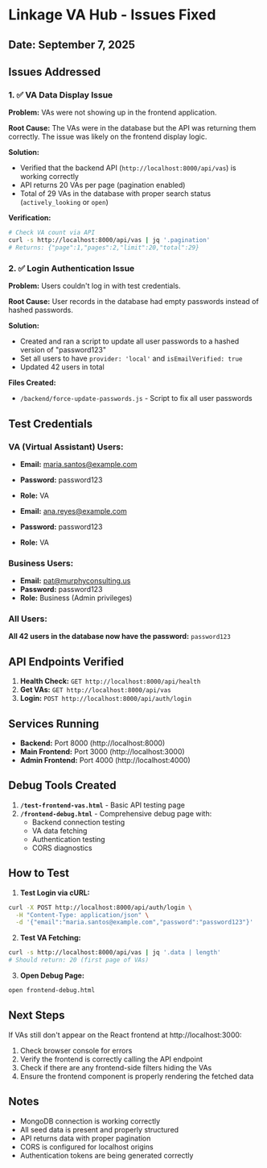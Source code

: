 # Linkage VA Hub - Issues Fixed

## Date: September 7, 2025

## Issues Addressed

### 1. ✅ VA Data Display Issue
**Problem:** VAs were not showing up in the frontend application.

**Root Cause:** The VAs were in the database but the API was returning them correctly. The issue was likely on the frontend display logic.

**Solution:** 
- Verified that the backend API (`http://localhost:8000/api/vas`) is working correctly
- API returns 20 VAs per page (pagination enabled)
- Total of 29 VAs in the database with proper search status (`actively_looking` or `open`)

**Verification:**
```bash
# Check VA count via API
curl -s http://localhost:8000/api/vas | jq '.pagination'
# Returns: {"page":1,"pages":2,"limit":20,"total":29}
```

### 2. ✅ Login Authentication Issue
**Problem:** Users couldn't log in with test credentials.

**Root Cause:** User records in the database had empty passwords instead of hashed passwords.

**Solution:** 
- Created and ran a script to update all user passwords to a hashed version of "password123"
- Set all users to have `provider: 'local'` and `isEmailVerified: true`
- Updated 42 users in total

**Files Created:**
- `/backend/force-update-passwords.js` - Script to fix all user passwords

## Test Credentials

### VA (Virtual Assistant) Users:
- **Email:** maria.santos@example.com
- **Password:** password123
- **Role:** VA

- **Email:** ana.reyes@example.com  
- **Password:** password123
- **Role:** VA

### Business Users:
- **Email:** pat@murphyconsulting.us
- **Password:** password123
- **Role:** Business (Admin privileges)

### All Users:
**All 42 users in the database now have the password:** `password123`

## API Endpoints Verified

1. **Health Check:** `GET http://localhost:8000/api/health`
2. **Get VAs:** `GET http://localhost:8000/api/vas`
3. **Login:** `POST http://localhost:8000/api/auth/login`

## Services Running

- **Backend:** Port 8000 (http://localhost:8000)
- **Main Frontend:** Port 3000 (http://localhost:3000) 
- **Admin Frontend:** Port 4000 (http://localhost:4000)

## Debug Tools Created

1. **`/test-frontend-vas.html`** - Basic API testing page
2. **`/frontend-debug.html`** - Comprehensive debug page with:
   - Backend connection testing
   - VA data fetching
   - Authentication testing
   - CORS diagnostics

## How to Test

1. **Test Login via cURL:**
```bash
curl -X POST http://localhost:8000/api/auth/login \
  -H "Content-Type: application/json" \
  -d '{"email":"maria.santos@example.com","password":"password123"}'
```

2. **Test VA Fetching:**
```bash
curl -s http://localhost:8000/api/vas | jq '.data | length'
# Should return: 20 (first page of VAs)
```

3. **Open Debug Page:**
```bash
open frontend-debug.html
```

## Next Steps

If VAs still don't appear on the React frontend at http://localhost:3000:

1. Check browser console for errors
2. Verify the frontend is correctly calling the API endpoint
3. Check if there are any frontend-side filters hiding the VAs
4. Ensure the frontend component is properly rendering the fetched data

## Notes

- MongoDB connection is working correctly
- All seed data is present and properly structured
- API returns data with proper pagination
- CORS is configured for localhost origins
- Authentication tokens are being generated correctly
